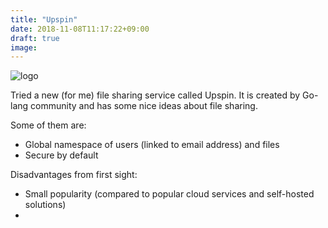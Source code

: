 ```yaml
---
title: "Upspin"
date: 2018-11-08T11:17:22+09:00
draft: true
image: 
---
```


![logo](/images/limited-resources.png)

Tried a new (for me) file sharing service called Upspin. 
It is created by Go-lang community and has some nice ideas about file sharing.

Some of them are:
* Global namespace of users (linked to email address) and files
* Secure by default

Disadvantages from first sight:
* Small popularity (compared to popular cloud services and self-hosted solutions)
* 
